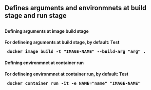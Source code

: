 <h2>Defines arguments and environmnets at build stage and run stage<h2>

<h4>Defining arguments at image build stage<h4>

For defineing arguments at build stage, by default: Test
<pre> docker image build -t "IMAGE-NAME" --build-arg "arg" .</pre>

<h4>Defining environmnet at container run <h4>

For defineing environmnet at container run, by default: Test
<pre> docker container run -it -e NAME="name" "IMAGE-NAME"</pre>

